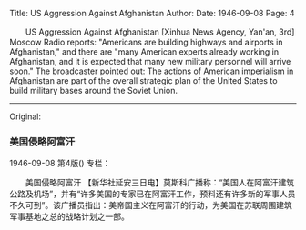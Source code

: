 Title: US Aggression Against Afghanistan
Author:
Date: 1946-09-08
Page: 4

　　US Aggression Against Afghanistan
    [Xinhua News Agency, Yan'an, 3rd] Moscow Radio reports: "Americans are building highways and airports in Afghanistan," and there are "many American experts already working in Afghanistan, and it is expected that many new military personnel will arrive soon." The broadcaster pointed out: The actions of American imperialism in Afghanistan are part of the overall strategic plan of the United States to build military bases around the Soviet Union.



<hr /> 

Original: 


### 美国侵略阿富汗

1946-09-08
第4版()
专栏：

　　美国侵略阿富汗
    【新华社延安三日电】莫斯科广播称：“美国人在阿富汗建筑公路及机场”，并有“许多美国的专家已在阿富汗工作，预料还有许多新的军事人员不久可到”。该广播员指出：美帝国主义在阿富汗的行动，为美国在苏联周围建筑军事基地之总的战略计划之一部。
